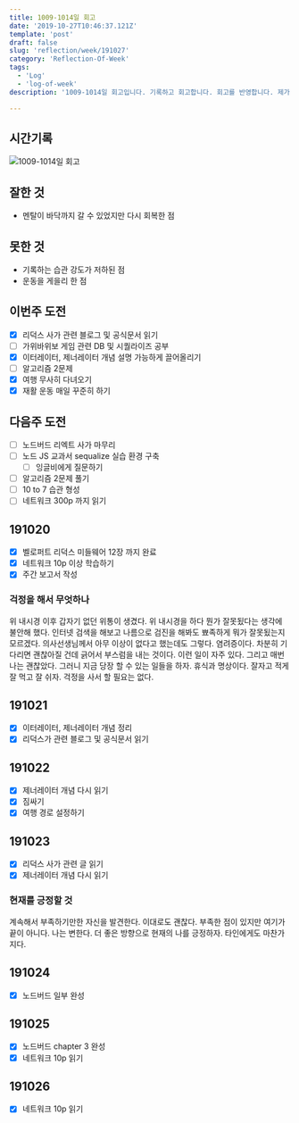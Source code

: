 ```yaml
---
title: 1009-1014일 회고
date: '2019-10-27T10:46:37.121Z'
template: 'post'
draft: false
slug: 'reflection/week/191027'
category: 'Reflection-Of-Week'
tags:
  - 'Log'
  - 'log-of-week'
description: '1009-1014일 회고입니다. 기록하고 회고합니다. 회고를 반영합니다. 제가 자라는 방식입니다.'

---
```


## 시간기록 

![1009-1014일 회고](https://user-images.githubusercontent.com/35516239/68544659-d18ab780-0408-11ea-9f1d-a5ccc2d240a5.png)

## 잘한 것

- 멘탈이 바닥까지 갈 수 있었지만 다시 회복한 점

## 못한 것

- 기록하는 습관 강도가 저하된 점
- 운동을 게을리 한 점 

## 이번주 도전

- [x] 리덕스 사가 관련 블로그 및 공식문서 읽기 
- [ ] 가위바위보 게임 관련 DB 및 시퀄라이즈 공부
- [x] 이터레이터, 제너레이터 개념 설명 가능하게 끌어올리기 
- [ ] 알고리즘 2문제
- [x] 여행 무사히 다녀오기
- [x] 재활 운동 매일 꾸준히 하기

## 다음주 도전

- [ ] 노드버드 리엑트 사가 마무리
- [ ] 노드 JS 교과서 sequalize 실습 환경 구축 
  - [ ] 잉글비에게 질문하기 
- [ ] 알고리즘 2문제 풀기 
- [ ] 10 to 7 습관 형성 
- [ ] 네트워크 300p 까지 읽기 

## 191020

- [x] 벨로퍼트 리덕스 미들웨어 12장 까지 완료
- [x] 네트워크 10p 이상 학습하기 
- [x] 주간 보고서 작성

### 걱정을 해서 무엇하나

위 내시경 이후 갑자기 없던 위통이 생겼다. 위 내시경을 하다 뭔가 잘못됬다는 생각에 불안해 했다. 인터넷 검색을 해보고 나름으로 검진을 해봐도 뾰족하게 뭐가 잘못됬는지 모르겠다. 의사선생님께서 아무 이상이 없다고 했는데도 그렇다. 염려증이다. 차분히 기다리면 괜찮아질 건데 긁어서 부스럼을 내는 것이다. 이런 일이 자주 있다. 그리고 매번 나는 괜찮았다. 그러니 지금 당장 할 수 있는 일들을 하자. 휴식과 명상이다. 잘자고 적게 잘 먹고 잘 쉬자. 걱정을 사서 할 필요는 없다.  

## 191021

- [x] 이터레이터, 제너레이터 개념 정리
- [x] 리덕스가 관련 블로그 및 공식문서 읽기 

## 191022

- [x] 제너레이터 개념 다시 읽기 
- [x] 짐싸기
- [x] 여행 경로 설정하기

## 191023

- [x] 리덕스 사가 관련 글 읽기 
- [x] 제너레이터 개념 다시 읽기

### 현재를 긍정할 것 

계속해서 부족하기만한 자신을 발견한다. 이대로도 괜찮다. 부족한 점이 있지만 여기가 끝이 아니다. 나는 변한다. 더 좋은 방향으로 현재의 나를 긍정하자. 타인에게도 마찬가지다. 

## 191024

- [x] 노드버드 일부 완성

## 191025

- [x] 노드버드 chapter 3 완성
- [x] 네트워크 10p 읽기

## 191026

- [x] 네트워크 10p 읽기

